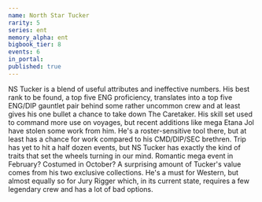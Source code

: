```yaml
---
name: North Star Tucker
rarity: 5
series: ent
memory_alpha: ent
bigbook_tier: 8
events: 6
in_portal:
published: true
---
```


NS Tucker is a blend of useful attributes and ineffective numbers. His best rank to be found, a top five ENG proficiency, translates into a top five ENG/DIP gauntlet pair behind some rather uncommon crew and at least gives his one bullet a chance to take down The Caretaker. His skill set used to command more use on voyages, but recent additions like mega Etana Jol have stolen some work from him. He's a roster-sensitive tool there, but at least has a chance for work compared to his CMD/DIP/SEC brethren. Trip has yet to hit a half dozen events, but NS Tucker has exactly the kind of traits that set the wheels turning in our mind. Romantic mega event in February? Costumed in October? A surprising amount of Tucker's value comes from his two exclusive collections. He's a must for Western, but almost equally so for Jury Rigger which, in its current state, requires a few legendary crew and has a lot of bad options.

